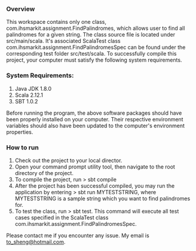 ### Overview

This workspace contains only one class, com.ihsmarkit.assignment.FindPalindromes, which allows user to find all palindromes for a given string. The class source file is located under src/main/scala. It's associated ScalaTest class com.ihsmarkit.assignment.FindPalindromesSpec can be found under the corresponding test folder src/test/scala. To successfully compile this project, your computer must satisfy the following system requirements.

### System Requirements:
1) Java JDK 1.8.0
2) Scala 2.12.1
3) SBT 1.0.2

Before running the program, the above software packages should have been properly installed on your computer. Their respective environment variables should also have been updated to the computer's environment properties.

### How to run

1) Check out the project to your local director.
2) Open your command prompt utility tool, then navigate to the root directory of the project.
3) To compile the project, run > sbt compile
4) After the project has been successful compiled, you may run the application by entering > sbt run MYTESTSTRING, where MYTESTSTRING is a sample string which you want to find palindromes for.
5) To test the class, run > sbt test. This command will execute all test cases specified in the ScalaTest class com.ihsmarkit.assignment.FindPalindromesSpec.

Please contact me if you encounter any issue. My email is to_sheng@hotmail.com.
